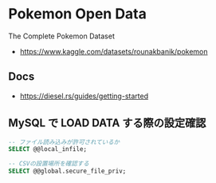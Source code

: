 # Pokemon Open Data

The Complete Pokemon Dataset
- https://www.kaggle.com/datasets/rounakbanik/pokemon

## Docs
- https://diesel.rs/guides/getting-started

## MySQL で LOAD DATA する際の設定確認

```sql
-- ファイル読み込みが許可されているか
SELECT @@local_infile;

-- CSVの設置場所を確認する
SELECT @@global.secure_file_priv;
```
